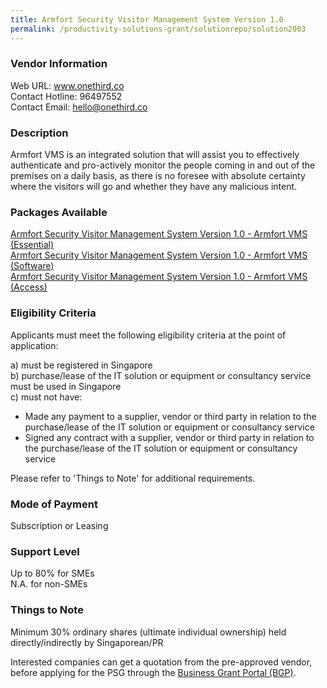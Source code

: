 ```yaml
---
title: Armfort Security Visitor Management System Version 1.0
permalink: /productivity-solutions-grant/solutionrepo/solution2003
---
```


### Vendor Information
Web URL: www.onethird.co <br>Contact Hotline: 96497552 <br>Contact Email: hello@onethird.co <br>

### Description

Armfort VMS is an integrated solution that will assist you to effectively authenticate and pro-actively monitor the people coming in and out of the premises on a daily basis, as there is no foresee with absolute certainty where the visitors will go and whether they have any malicious intent.

### Packages Available

<a href='https://www.gobusiness.gov.sg/images/psg/20200646_Desensitised_Annex_3_Part_1.pdf' target='_blank'>Armfort Security Visitor Management System Version 1.0 - Armfort VMS (Essential)</a><br/>
<a href='https://www.gobusiness.gov.sg/images/psg/20200646_Desensitised_Annex_3_Part_2.pdf' target='_blank'>Armfort Security Visitor Management System Version 1.0 - Armfort VMS (Software)</a><br/>
<a href='https://www.gobusiness.gov.sg/images/psg/20200646_Desensitised_Annex_3_Part_3.pdf' target='_blank'>Armfort Security Visitor Management System Version 1.0 - Armfort VMS (Access)</a><br/>

### Eligibility Criteria

Applicants must meet the following eligibility criteria at the point of application:

a) must be registered in Singapore <br>
b) purchase/lease of the IT solution or equipment or consultancy service must be used in Singapore <br>
c) must not have:
- Made any payment to a supplier, vendor or third party in relation to the purchase/lease of the IT solution or equipment or consultancy service
- Signed any contract with a supplier, vendor or third party in relation to the purchase/lease of the IT solution or equipment or consultancy service

Please refer to 'Things to Note' for additional requirements.

### Mode of Payment
Subscription or Leasing

### Support Level
Up to 80% for SMEs <br>
N.A. for non-SMEs

### Things to Note
Minimum 30% ordinary shares (ultimate individual ownership) held directly/indirectly by Singaporean/PR

Interested companies can get a quotation from the pre-approved vendor, before applying for the PSG through the <a target='_blank' href='https://www.businessgrants.gov.sg/'>Business Grant Portal (BGP)</a>.
